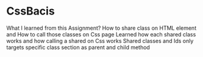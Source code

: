 # CssBacis
What I learned from this Assignment?
How to share class on HTML element and How to call those classes on Css page
Learned how each shared class works and how calling a shared on Css works 
Shared classes and Ids only targets specific class section as parent and child method